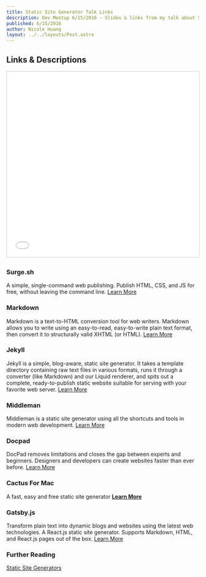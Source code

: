 ```yaml
---
title: Static Site Generator Talk Links
description: Dev Meetup 6/15/2016 - Slides & links from my talk about Static Site Generators.
published: 6/15/2016
author: Nicole Huang
layout: ../../layouts/Post.astro
---
```


## Links & Descriptions

<iframe src="//www.slideshare.net/slideshow/embed_code/key/CV1hZBHTeNpIQD" width="100%" height="485" frameborder="0" marginwidth="0" marginheight="0" scrolling="no" style="border:1px solid #CCC; border-width:1px; margin-bottom:5px; max-width: 100%;" allowfullscreen> </iframe>

<div class='mb-12' />

### Surge.sh

A simple, single-command web publishing. Publish HTML, CSS, and JS for free, without leaving the command line.
[Learn More](http://surge.sh "Surge")

### Markdown

Markdown is a text-to-HTML conversion tool for web writers. Markdown allows you to write using an easy-to-read, easy-to-write plain text format, then convert it to structurally valid XHTML (or HTML).
[Learn More](https://daringfireball.net/projects/markdown/ "Markdown")

### Jekyll

Jekyll is a simple, blog-aware, static site generator. It takes a template directory containing raw text files in various formats, runs it through a converter (like Markdown) and our Liquid renderer, and spits out a complete, ready-to-publish static website suitable for serving with your favorite web server.
[Learn More](https://jekyllrb.com/ "Jekyll")

### Middleman

Middleman is a static site generator using all the shortcuts and tools in modern web development.
[Learn More](https://middlemanapp.com/ "Middleman")

### Docpad

DocPad removes limitations and closes the gap between experts and beginners. Designers and developers can create websites faster than ever before.
[Learn More](http://docpad.org "Docpad")

### Cactus For Mac

A fast, easy and free static site generator
**[Learn More](http://cactusformac.com/ "Cactus For Mac")**

### Gatsby.js

Transform plain text into dynamic blogs and websites using the latest web technologies. A React.js static site generator. Supports Markdown, HTML, and React.js pages out of the box.
[Learn More](https://github.com/gatsbyjs/gatsby "Gatsby")

### Further Reading

[Static Site Generators](https://davidwalsh.name/introduction-static-site-generators "SSG")
